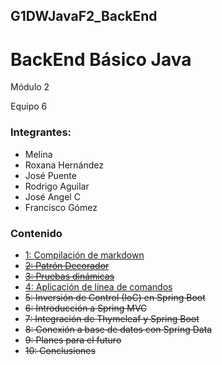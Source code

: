 ## G1DWJavaF2_BackEnd
# BackEnd Básico Java

Módulo 2

Equipo 6

### Integrantes:

* Melina 
* Roxana Hernández
* José Puente
* Rodrigo Aguilar
* José Angel C
* Francisco Gómez 

### Contenido

* [1: Compilación de markdown](postwork1/)
* ~~[2: Patrón Decorador]()~~
* ~~[3: Pruebas dinámicas]()~~
* [4: Aplicación de línea de comandos](postwork4/)
* ~~5: Inversión de Control (IoC) en Spring Boot~~
* ~~6: Introducción a Spring MVC~~
* ~~7: Integración de Thymeleaf y Spring Boot~~
* ~~8: Conexión a base de datos con Spring Data~~
* ~~9: Planes para el futuro~~
* ~~10: Conclusiones~~